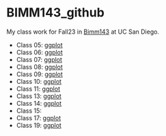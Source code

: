 # BIMM143_github
My class work for Fall23 in [Bimm143](https://bioboot.github.io/bimm143_F23/) at UC San Diego. 

- Class 05: [ggplot](https://github.com/Abzael/BIMM143_github/blob/main/Class05/Class05.pdf)
- Class 06: [ggplot](https://github.com/Abzael/BIMM143_github/blob/main/Class%2006/Untitled.pdf)
- Class 07: [ggplot](https://github.com/Abzael/BIMM143_github/blob/main/Class%2007%20-%20Bimm%20143/Class07.pdf)
- Class 08: [ggplot](https://github.com/Abzael/BIMM143_github/blob/main/Class%2008/Untitled.pdf)
- Class 09: [ggplot](https://github.com/Abzael/BIMM143_github/blob/main/Class%2009/Class09_Halloween.pdf)
- Class 10: [ggplot](https://github.com/Abzael/BIMM143_github/blob/main/Class/Class05.pdf)
- Class 11: [ggplot](http://localhost:7214/web/viewer.html)
- Class 13: [ggplot](https://github.com/Abzael/BIMM143_github/blob/main/Class%2013/Class-13---Transcriptomics.pdf)
- Class 14: [ggplot](https://github.com/Abzael/BIMM143_github/blob/main/BIMM%20143%20Class%2014/RNA-Seq-Analysis.pdf)
- Class 15: 
- Class 17: [ggplot](https://github.com/Abzael/BIMM143_github/blob/main/Class%2017/Untitled.Rmd)
- Class 19: [ggplot](https://github.com/Abzael/BIMM143_github/blob/main/Class05/Class05.pdf)
